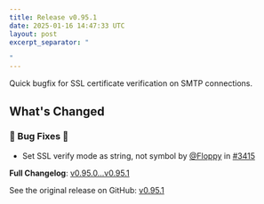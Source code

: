 ```yaml
---
title: Release v0.95.1
date: 2025-01-16 14:47:33 UTC
layout: post
excerpt_separator: "

"
---
```

Quick bugfix for SSL certificate verification on SMTP connections.

## What's Changed
### 🐛 Bug Fixes 🐛
* Set SSL verify mode as string, not symbol by [@Floppy](https://github.com/Floppy) in [#3415](https://github.com/manyfold3d/manyfold/pull/3415)


**Full Changelog**: [v0.95.0...v0.95.1](https://github.com/manyfold3d/manyfold/compare/v0.95.0...v0.95.1)

See the original release on GitHub: [v0.95.1](https://github.com/manyfold3d/manyfold/releases/tag/v0.95.1)
